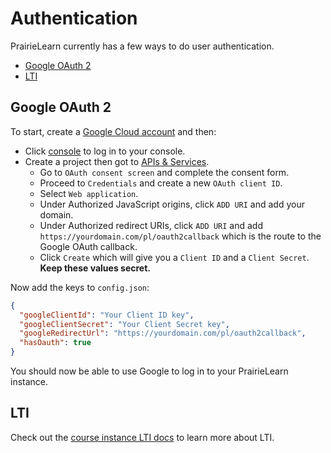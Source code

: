 # Authentication

PrairieLearn currently has a few ways to do user authentication.

- [Google OAuth 2](#google-oauth-2)
- [LTI](../courseInstance.md#lti-overview)

## Google OAuth 2

To start, create a [Google Cloud account](https://cloud.google.com/) and then:

- Click [console](https://console.cloud.google.com/) to log in to your console.
- Create a project then got to [APIs & Services](https://console.cloud.google.com/apis/dashboard).
  - Go to `OAuth consent screen` and complete the consent form.
  - Proceed to `Credentials` and create a new `OAuth client ID`.
  - Select `Web application`.
  - Under Authorized JavaScript origins, click `ADD URI` and add your domain.
  - Under Authorized redirect URIs, click `ADD URI` and add `https://yourdomain.com/pl/oauth2callback` which is the route to the Google OAuth callback.
  - Click `Create` which will give you a `Client ID` and a `Client Secret`. **Keep these values secret.**

Now add the keys to `config.json`:

```json title="config.json"
{
  "googleClientId": "Your Client ID key",
  "googleClientSecret": "Your Client Secret key",
  "googleRedirectUrl": "https://yourdomain.com/pl/oauth2callback",
  "hasOauth": true
}
```

You should now be able to use Google to log in to your PrairieLearn instance.

## LTI

Check out the [course instance LTI docs](../courseInstance.md#lti-overview) to learn more about LTI.
